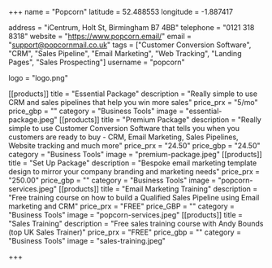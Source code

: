 +++ 
name = "Popcorn" 
latitude = 52.488553
longitude = -1.887417

address = "iCentrum, Holt St, Birmingham B7 4BB" 
telephone = "0121 318 8318" 
website = "https://www.popcorn.email/" 
email = "support@popcornmail.co.uk" 
tags = ["Customer Conversion Software", "CRM", "Sales Pipeline", "Email Marketing", "Web Tracking", "Landing Pages", "Sales Prospecting"] 
username = "popcorn"

logo = "logo.png" 


[[products]]
  title = "Essential Package"
  description = "Really simple to use CRM and sales pipelines that help you win more sales"
  price_prx = "5/mo"
  price_gbp = ""
  category = "Business Tools"
  image = "essential-package.jpeg"
[[products]]
  title = "Premium Package"
  description = "Really simple to use Customer Conversion Software that tells you when you customers are ready to buy - CRM, Email Marketing, Sales Pipelines, Website tracking and much more"
  price_prx = "24.50"
  price_gbp = "24.50"
  category = "Business Tools"
  image = "premium-package.jpeg"
[[products]]
  title = "Set Up Package" 
  description = "Bespoke email marketing template design to mirror your company branding and marketing needs"
  price_prx = "250.00"
  price_gbp = "" 
  category = "Business Tools"
  image = "popcorn-services.jpeg"
[[products]]
  title = "Email Marketing Training"
  description = "Free training course on how to build a Qualified Sales Pipeline using Email marketing and CRM"
  price_prx = "FREE"
  price_GBP = ""
  category = "Business Tools"
  image = "popcorn-services.jpeg"
[[products]]
  title = "Sales Training"
  description = "Free sales training course with Andy Bounds (top UK Sales Trainer)"
  price_prx = "FREE"
  price_gbp = ""
  category = "Business Tools"
  image = "sales-training.jpeg"
  
+++


